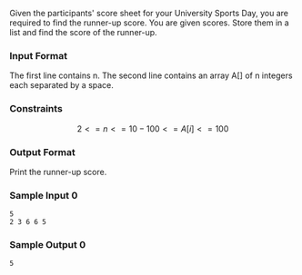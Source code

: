 Given the participants' score sheet for your University Sports Day, you are required to find the runner-up score. You are given  scores. Store them in a list and find the score of the runner-up.
### Input Format

The first line contains n. The second line contains an array A[] of n  integers each separated by a space.

### Constraints
```math
2 <= n <= 10
-100 <= A[i] <= 100
```
### Output Format

Print the runner-up score.

### Sample Input 0
```console
5
2 3 6 6 5
```
### Sample Output 0

```console
5
```